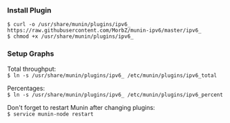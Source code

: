 ### Install Plugin
`$ curl -o /usr/share/munin/plugins/ipv6_ https://raw.githubusercontent.com/MorbZ/munin-ipv6/master/ipv6_`  
`$ chmod +x /usr/share/munin/plugins/ipv6_`  

### Setup Graphs
Total throughput:  
`$ ln -s /usr/share/munin/plugins/ipv6_ /etc/munin/plugins/ipv6_total`

Percentages:  
`$ ln -s /usr/share/munin/plugins/ipv6_ /etc/munin/plugins/ipv6_percent`

Don't forget to restart Munin after changing plugins:  
`$ service munin-node restart`